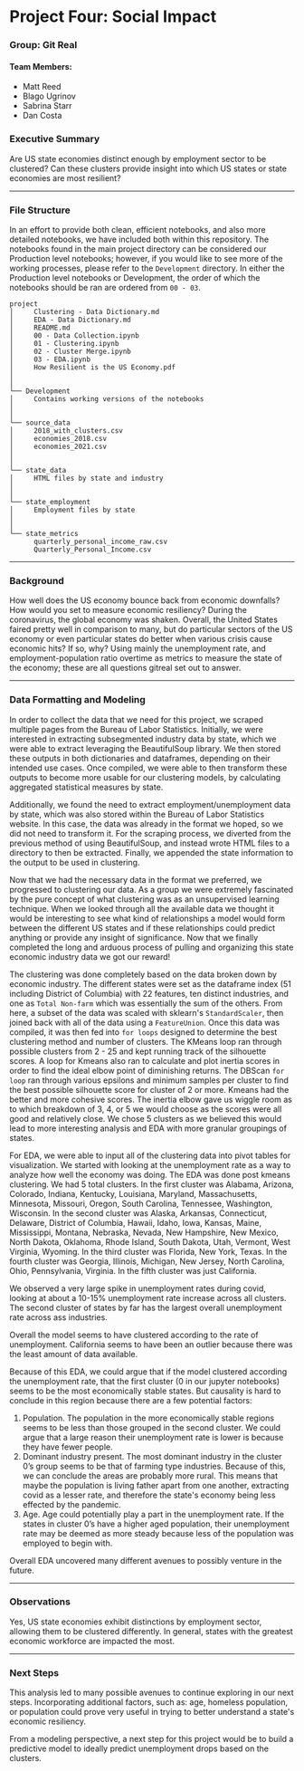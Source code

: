 # Project Four: Social Impact
### Group: Git Real
#### Team Members:
- Matt Reed
- Blago Ugrinov
- Sabrina Starr
- Dan Costa


### Executive Summary

Are US state economies distinct enough by employment sector to be clustered? Can these clusters provide insight into which US states or state economies are most resilient?

---

### File Structure

In an effort to provide both clean, efficient notebooks, and also more detailed notebooks, we have included both within this repository. The notebooks found in the main project directory can be considered our Production level notebooks; however, if you would like to see more of the working processes, please refer to the `Development` directory. In either the Production level notebooks or Development, the order of which the notebooks should be ran are ordered from `00 - 03`.

```
project
│     Clustering - Data Dictionary.md
│     EDA - Data Dictionary.md
│     README.md
│     00 - Data Collection.ipynb
│     01 - Clustering.ipynb
│     02 - Cluster Merge.ipynb
│     03 - EDA.ipynb
│     How Resilient is the US Economy.pdf
│
│
└── Development
│     Contains working versions of the notebooks
│         
│   
└── source_data
│     2018_with_clusters.csv
│     economies_2018.csv
│     economies_2021.csv
│
│
└── state_data
│     HTML files by state and industry
│
│
└── state_employment
│     Employment files by state 
│       
│          
└── state_metrics
      quarterly_personal_income_raw.csv
      Quarterly_Personal_Income.csv
```

---

### Background

How well does the US economy bounce back from economic downfalls? How would you set to measure economic resiliency? During the coronavirus, the global economy was shaken. Overall, the United States faired pretty well in comparison to many, but do particular sectors of the US economy or even particular states do better when various crisis cause economic hits? If so, why? Using mainly the unemployment rate, and employment-population ratio overtime as metrics to measure the state of the economy; these are all questions gitreal set out to answer. 

---

### Data Formatting and Modeling

In order to collect the data that we need for this project, we scraped multiple pages from the Bureau of Labor Statistics. Initially, we were interested in extracting subsegmented industry data by state, which we were able to extract leveraging the BeautifulSoup library. We then stored these outputs in both dictionaries and dataframes, depending on their intended use cases. Once compiled, we were able to then transform these outputs to become more usable for our clustering models, by calculating aggregated statistical measures by state. 

Additionally, we found the need to extract employment/unemployment data by state, which was also stored within the Bureau of Labor Statistics website. In this case, the data was already in the format we hoped, so we did not need to transform it. For the scraping process, we diverted from the previous method of using BeautifulSoup, and instead wrote HTML files to a directory to then be extracted. Finally, we appended the state information to the output to be used in clustering.

Now that we had the necessary data in the format we preferred, we progressed to clustering our data. As a group we were extremely fascinated by the pure concept of what clustering was as an unsupervised learning technique. When we looked through all the available data we thought it would be interesting to see what kind of relationships a model would form between the different US states and if these relationships could predict anything or provide any insight of significance. Now that we finally completed the long and arduous process of pulling and organizing this state economic industry data we got our reward!

The clustering was done completely based on the data broken down by economic industry. The different states were set as the dataframe index (51 including District of Columbia) with 22 features, ten distinct industries, and one as `Total Non-farm` which was essentially the sum of the others. From here, a subset of the data was scaled with sklearn's `StandardScaler`, then joined back with all of the data using a `FeatureUnion`. Once this data was compiled, it was then fed into `for loops` designed to determine the best clustering method and number of clusters. The KMeans loop ran through possible clusters from 2 - 25 and kept running track of the silhouette scores. A loop for Kmeans also ran to calculate and plot inertia scores in order to find the ideal elbow point of diminishing returns. The DBScan `for loop` ran through various epsilons and minimum samples per cluster to find the best possible silhouette score for cluster of 2 or more. Kmeans had the better and more cohesive scores. The inertia elbow gave us wiggle room as to which breakdown of 3, 4, or 5 we would choose as the scores were all good and relatively close. We chose 5 clusters as we believed this would lead to more interesting analysis and EDA with more granular groupings of states.

For EDA, we were able to input all of the clustering data into pivot tables for visualization. We started with looking at the unemployment rate as a way to analyze how well the economy was doing. The EDA was done post kmeans clustering. We had 5 total clusters. In the first cluster was Alabama, Arizona, Colorado, Indiana, Kentucky, Louisiana, Maryland, Massachusetts, Minnesota, Missouri, Oregon, South Carolina, Tennessee, Washington, Wisconsin. In the second cluster was Alaska, Arkansas, Connecticut, Delaware, District of Columbia, Hawaii, Idaho, Iowa, Kansas, Maine, Mississippi, Montana, Nebraska, Nevada, New Hampshire, New Mexico, North Dakota, Oklahoma, Rhode Island, South Dakota, Utah, Vermont, West Virginia, Wyoming. In the third cluster was Florida, New York, Texas. In the fourth cluster was Georgia, Illinois, Michigan, New Jersey, North Carolina, Ohio, Pennsylvania, Virginia. In the fifth cluster was just California. 

We observed a very large spike in unemployment rates during covid, looking at about a 10-15% unemployment rate increase across all clusters. The second cluster of states by far has the largest overall unemployment rate across ass industries. 

Overall the model seems to have clustered according to the rate of unemployment. California seems to have been an outlier because there was the least amount of data available.

Because of this EDA, we could argue that if the model clustered according the unemployment rate, that the first cluster (0 in our jupyter notebooks) seems to be the most economically stable states. But causality is hard to conclude in this region because there are a few potential factors:
1. Population. The population in the more economically stable regions seems to be less than those grouped in the second cluster. We could argue that a large reason their unemployment rate is lower is because they have fewer people.
2. Dominant industry present. The most dominant industry in the cluster 0’s group seems to be that of farming type industries. Because of this, we can conclude the areas are probably more rural. This means that maybe the population is living father apart from one another, extracting covid as a lesser rate, and therefore the state's economy being less effected by the pandemic. 
3. Age. Age could potentially play a part in the unemployment rate. If the states in cluster 0’s have a higher aged population, their unemployment rate may be deemed as more steady because less of the population was employed to begin with.

Overall EDA uncovered many different avenues to possibly venture in the future. 

---

### Observations

Yes, US state economies exhibit distinctions by employment sector, allowing them to be clustered differently. In general, states with the greatest economic workforce are impacted the most.

---

### Next Steps

This analysis led to many possible avenues to continue exploring in our next steps. Incorporating additional factors, such as: age, homeless population, or population could prove very useful in trying to better understand a state's economic resiliency.

From a modeling perspective, a next step for this project would be to build a predictive model to ideally predict unemployment drops based on the clusters.